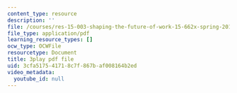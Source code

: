 ```yaml
---
content_type: resource
description: ''
file: /courses/res-15-003-shaping-the-future-of-work-15-662x-spring-2016/3cfa517541718c7f867baf008164b2ed_C-n3hyz-sSY.pdf
file_type: application/pdf
learning_resource_types: []
ocw_type: OCWFile
resourcetype: Document
title: 3play pdf file
uid: 3cfa5175-4171-8c7f-867b-af008164b2ed
video_metadata:
  youtube_id: null
---
```


